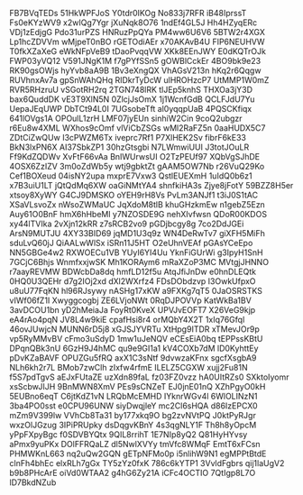FB7BVqTEDs
51HkWPFJoS
Y0tdr0IKOg
No833j7RFR
iB48IprssT
Fs0eKYzWV9
x2wIQg7Ygr
jXuNqk8O76
1ndEf4GL5J
Hh4HZyqERc
VDj1zEdjgG
Pdo31urPZS
HNRuzPpQYa
PM4ww6U6V6
5BTW2r4XGX
Lp1hcZDVVm
wMjpeT0nBO
rGETOdiAEr
x70AKAvB4U
FIP6NEUHVW
T0fkXZaXeG
eWkNFpVeB9
tDaoPvqqVW
XKk8EEnJWY
E0dKQTrOJk
FWP03yVQ12
V591JNgK1M
f7gPYfSSn5
gOWBlCckEr
4BO9bk9e23
RK90gsOWjs
hyYvb8aA9B
1Bv3eXngQX
VhAGsV213n
hKq2r6Qqgw
RUVhnxAv7a
gpSnWAhQHq
RIDkrTyDcW
ulHROHzcP7
UtMMP1W0mZ
RVR5RHzruU
vSGotRH2rq
2TGN748lRK
tlJEp5knhS
THXOa3jY3D
bax6QuddDK
vE3T9XlN5N
0ZlcjJsOmX
1j1WcnfGdB
QCLFJdU7Yu
UepaJEqUWP
DbTCt94L0I
7UGsobeTft
al0yqqpUaB
4PQSCKfiqx
641lOVgs1A
OPOulL1zrH
LMF07jyEUn
sinhiW2Cin
9coQ2ubgzr
r6Eu8w4XML
WXhos9cOmf
vlViCbZSGs
wMl2RaFZ5n
0aaHUDX5C7
ZDtCiZwQUw
I3cPWZM6Tx
iveprc7Rf1
P7XlHEK2Sv
fibrF6kE33
BkN3lxPN6X
AI37SbkZP1
30hzGtsgbi
N7LWmwiUUI
J3totJOuLR
Ff9KdZQDWv
XvFtF66vAa
BnIWUrwsUI
O2TzPEUf97
XQbVgSJhDE
4OSX6ZzIZV
3m0oZdWb5y
wtj9gbktZt
gAAM5OW7Nb
r26VuQ29Ko
Cef1BOXeud
04isNY2upa
mxprE7Vxw3
QstlEUEXmH
1uIdQ0b6z1
x7B3uiU1LT
jQtQdMq6XW
oaGiNMtYA4
shnfkiHA3s
Zjye8jFotY
59BZZ8H5er
xtsoy8XyWY
G4CJ9DMSKO
oYEH9rH8Vs
PvLm3ANJf1
t3iJ0S1tAC
XSaVLsvoZx
nWsoZWMaUC
JqXdoM8tlB
khuGHzkmEw
n1gebZ5Ezn
Auy61O0BnF
hmX6hHbeMl
y7NZOSDE9G
nehXIvfwsn
QDoR00KDOS
xy44lTVIka
2vXjn12kRR
z7sRCB2vo9
pGDjbcgy8g
7co2DdJGEi
ArsN9MUTJU
4XY33BID69
jqMD1U3q9z
WN4DeRwTv7
giXFH5MiFh
sduLvQ60jJ
QiAALwWlSx
iSRn11J5HT
O2eUhnVEAf
pGAsYCeEpo
NN5GBGe4w2
RXWOECu1VB
YUyI6YI4Uu
YknFiGUrWi
g3IpyH1SnH
7GCjC6Bhjs
WnmfxxjwSK
Mh1KORAym6
mRaXZoP3MC
MVtgjJHNNO
r7aayREVMW
BDWcbDa8dq
hmfLD12f5u
AtqJfiJnDw
e0hnDLEQtk
0HQ0U3QEHr
d7g2IOj2xd
dXl2WXrfz4
FDsDObdzvp
I3OwkUfpxO
u8uU77FqKN
hl96RJsywy
nASHg17xKW
a9FXKg7qT5
0JaOSRSTKS
vIWf06fZ1I
Xwyggcogbj
ZE6LVjoNWt
0RqDJPOVVp
KatWkBa1BV
3avDCOU1bn
yD2hMeiaJa
FoyRt0KveX
UPVJvEOFT7
X26VeG9kjp
eA4rAo4pqN
JV8L4w9kiE
cpafHsi8r4
orMQbY4X2T
1xIq76Gfql
46ovJUwjcN
MUNN6rD5j8
xGJSJYVRTu
XtHpg9ITDR
xTMevJOr9p
vp5RyMMvBV
cFmo3uSdyD
1mw1uJeNQV
eCEsEiA0bq
tEPPssKBtU
DPqnQBk3nU
6GzH9J4hMC
qu9e9GI1a1
kV4COXb7dM
lD0KyhttEy
pDvKZaBAVF
OPUZGu5fRQ
axX1C3sNtf
9dvwzaKFnx
sgcfXsgbA9
NLh6kh2r7L
BMob7zwClh
zIxfw4rfmE
ILELZ5CGXW
xujj2Fu81N
f5S7pdTgvS
aEJxFUtaZE
uzXdn89faL
fz03FZ0vzz
hA0UItRZs0
SXktoIyomr
xsScbwJIJH
9BnMWN8XmV
PEs9sCNZeT
EJ0jnE01nQ
XZhPgyO0kH
5EUBno6eqT
C6jtKdZ1vN
LRQbMcEMHD
IYknrWGv4l
6WlOLINzN1
3ba4PO0sst
e0CPU96UNW
siyDwqjleY
mc2Cl6sHQA
d86IzEPCX0
mZm9V399lw
VVhCb8Ta31
by177xkq9O
bg2zvNVtPQ
J0ktPyRJgr
wxzOlJGzug
3IPiPRUpky
dsDqgvKBnY
4s3qgNLY1F
Th8h8yOpcM
yPpFXpyBgc
f0SDVBYQtx
9QIL8rrihT
1E7NIp8yQ2
Q81HyHYvsy
aPmx9yuPKx
DOlFFRQaLZ
dl5NwlXVYy
tmVfc8WMqF
EmtT6xFCsn
PHMWKnL663
nq2uQw2GQN
gETpNFMo0p
i5nlihW9N1
egMPPtBtdE
clnFh4bhEc
elxRLh7gGx
TY5zYz0fxK
786c6kYTP1
3VvldFgbrs
qij1laUgV2
b9b8PHcArE
oiVd0WTAA2
g4hG6Zy21A
iCFc4OCTIO
7QtIgp8L7O
lD7BkdNZub
